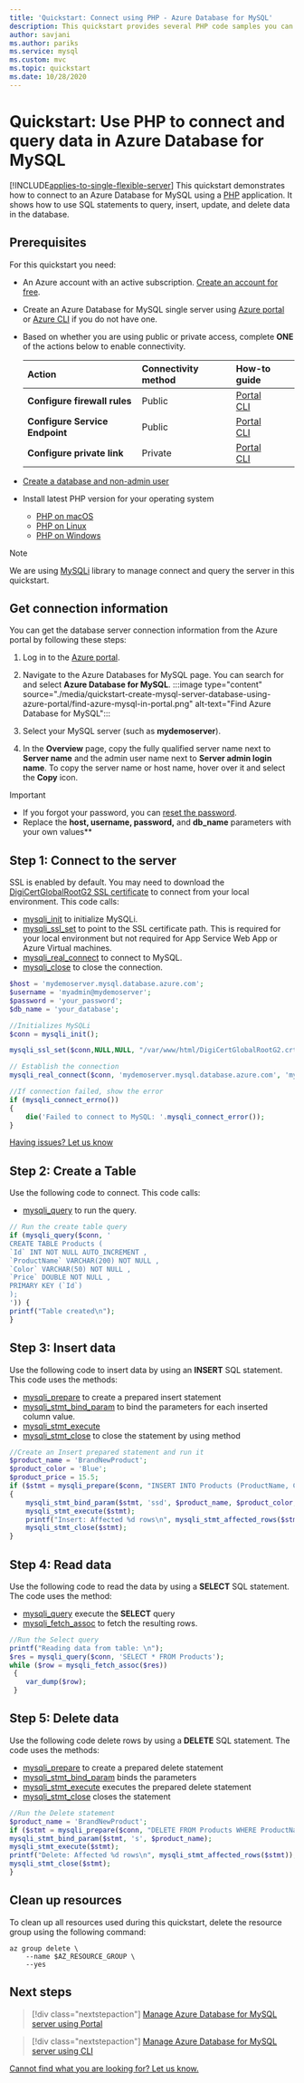 ```yaml
---
title: 'Quickstart: Connect using PHP - Azure Database for MySQL'
description: This quickstart provides several PHP code samples you can use to connect and query data from Azure Database for MySQL.
author: savjani
ms.author: pariks
ms.service: mysql
ms.custom: mvc
ms.topic: quickstart
ms.date: 10/28/2020
---
```


# Quickstart: Use PHP to connect and query data in Azure Database for MySQL

[!INCLUDE[applies-to-single-flexible-server](includes/applies-to-single-flexible-server.md)]
This quickstart demonstrates how to connect to an Azure Database for MySQL using a [PHP](https://secure.php.net/manual/intro-whatis.php) application. It shows how to use SQL statements to query, insert, update, and delete data in the database.

## Prerequisites
For this quickstart you need:

- An Azure account with an active subscription. [Create an account for free](https://azure.microsoft.com/free).
- Create an Azure Database for MySQL single server using [Azure portal](./quickstart-create-mysql-server-database-using-azure-portal.md) <br/> or [Azure CLI](./quickstart-create-mysql-server-database-using-azure-cli.md) if you do not have one.
- Based on whether you are using public or private access, complete **ONE** of the actions below to enable connectivity.

    |Action| Connectivity method|How-to guide|
    |:--------- |:--------- |:--------- |
    | **Configure firewall rules** | Public | [Portal](./howto-manage-firewall-using-portal.md) <br/> [CLI](./howto-manage-firewall-using-cli.md)|
    | **Configure Service Endpoint** | Public | [Portal](./howto-manage-vnet-using-portal.md) <br/> [CLI](./howto-manage-vnet-using-cli.md)|
    | **Configure private link** | Private | [Portal](./howto-configure-privatelink-portal.md) <br/> [CLI](./howto-configure-privatelink-cli.md) |

- [Create a database and non-admin user](./howto-create-users.md?tabs=single-server)
- Install latest PHP version  for your operating system
    - [PHP on macOS](https://secure.php.net/manual/install.macosx.php)
    - [PHP on Linux](https://secure.php.net/manual/install.unix.php)
    - [PHP on Windows](https://secure.php.net/manual/install.windows.php)

> [!NOTE]
> We are using [MySQLi](https://www.php.net/manual/en/book.mysqli.php) library to manage connect and query the server in this quickstart.

## Get connection information
You can get the database server connection information from the Azure portal by following these steps:

1. Log in to the [Azure portal](https://portal.azure.com/).
2. Navigate to the Azure Databases for MySQL page. You can search for and select **Azure Database for MySQL**.
:::image type="content" source="./media/quickstart-create-mysql-server-database-using-azure-portal/find-azure-mysql-in-portal.png" alt-text="Find Azure Database for MySQL":::

2. Select your  MySQL server (such as **mydemoserver**).
3. In the **Overview** page, copy the fully qualified server name next to **Server name** and the admin user name next to **Server admin login name**. To copy the server name or host name, hover over it and select the **Copy** icon.

> [!IMPORTANT]
> - If you forgot your password, you can [reset the password](./howto-create-manage-server-portal.md#update-admin-password).
> - Replace the **host, username, password,** and **db_name** parameters with your own values**

## Step 1: Connect to the server
SSL is enabled by default. You may need to download the [DigiCertGlobalRootG2 SSL certificate](https://cacerts.digicert.com/DigiCertGlobalRootG2.crt.pem) to connect from your local environment. This code calls:
- [mysqli_init](https://secure.php.net/manual/mysqli.init.php) to initialize MySQLi.
- [mysqli_ssl_set](https://www.php.net/manual/en/mysqli.ssl-set.php) to point to the SSL certificate path. This is required for your local environment but not required for App Service Web App or Azure Virtual machines.
- [mysqli_real_connect](https://secure.php.net/manual/mysqli.real-connect.php) to connect to MySQL.
- [mysqli_close](https://secure.php.net/manual/mysqli.close.php) to close the connection.


```php
$host = 'mydemoserver.mysql.database.azure.com';
$username = 'myadmin@mydemoserver';
$password = 'your_password';
$db_name = 'your_database';

//Initializes MySQLi
$conn = mysqli_init();

mysqli_ssl_set($conn,NULL,NULL, "/var/www/html/DigiCertGlobalRootG2.crt.pem", NULL, NULL);

// Establish the connection
mysqli_real_connect($conn, 'mydemoserver.mysql.database.azure.com', 'myadmin@mydemoserver', 'yourpassword', 'quickstartdb', 3306, NULL, MYSQLI_CLIENT_SSL);

//If connection failed, show the error
if (mysqli_connect_errno())
{
    die('Failed to connect to MySQL: '.mysqli_connect_error());
}
```
[Having issues? Let us know](https://aka.ms/mysql-doc-feedback)

## Step 2: Create a Table
Use the following code to connect. This code calls:
- [mysqli_query](https://secure.php.net/manual/mysqli.query.php) to run the query.
```php
// Run the create table query
if (mysqli_query($conn, '
CREATE TABLE Products (
`Id` INT NOT NULL AUTO_INCREMENT ,
`ProductName` VARCHAR(200) NOT NULL ,
`Color` VARCHAR(50) NOT NULL ,
`Price` DOUBLE NOT NULL ,
PRIMARY KEY (`Id`)
);
')) {
printf("Table created\n");
}
```

## Step 3: Insert data
Use the following code to insert data by using an **INSERT** SQL statement. This code uses the methods:
- [mysqli_prepare](https://secure.php.net/manual/mysqli.prepare.php) to create a prepared insert statement
- [mysqli_stmt_bind_param](https://secure.php.net/manual/mysqli-stmt.bind-param.php) to bind the parameters for each inserted column value.
- [mysqli_stmt_execute](https://secure.php.net/manual/mysqli-stmt.execute.php)
- [mysqli_stmt_close](https://secure.php.net/manual/mysqli-stmt.close.php) to close the statement by using method


```php
//Create an Insert prepared statement and run it
$product_name = 'BrandNewProduct';
$product_color = 'Blue';
$product_price = 15.5;
if ($stmt = mysqli_prepare($conn, "INSERT INTO Products (ProductName, Color, Price) VALUES (?, ?, ?)"))
{
    mysqli_stmt_bind_param($stmt, 'ssd', $product_name, $product_color, $product_price);
    mysqli_stmt_execute($stmt);
    printf("Insert: Affected %d rows\n", mysqli_stmt_affected_rows($stmt));
    mysqli_stmt_close($stmt);
}

```

## Step 4: Read data
Use the following code to read the data by using a **SELECT** SQL statement.  The code uses the method:
- [mysqli_query](https://secure.php.net/manual/mysqli.query.php) execute the **SELECT** query
- [mysqli_fetch_assoc](https://secure.php.net/manual/mysqli-result.fetch-assoc.php) to fetch the resulting rows.

```php
//Run the Select query
printf("Reading data from table: \n");
$res = mysqli_query($conn, 'SELECT * FROM Products');
while ($row = mysqli_fetch_assoc($res))
 {
    var_dump($row);
 }

```


## Step 5: Delete data
Use the following code delete rows by using a **DELETE** SQL statement. The code uses the methods:
- [mysqli_prepare](https://secure.php.net/manual/mysqli.prepare.php) to create a prepared delete statement
- [mysqli_stmt_bind_param](https://secure.php.net/manual/mysqli-stmt.bind-param.php) binds the parameters
- [mysqli_stmt_execute](https://secure.php.net/manual/mysqli-stmt.execute.php) executes the prepared delete statement
- [mysqli_stmt_close](https://secure.php.net/manual/mysqli-stmt.close.php) closes the statement

```php
//Run the Delete statement
$product_name = 'BrandNewProduct';
if ($stmt = mysqli_prepare($conn, "DELETE FROM Products WHERE ProductName = ?")) {
mysqli_stmt_bind_param($stmt, 's', $product_name);
mysqli_stmt_execute($stmt);
printf("Delete: Affected %d rows\n", mysqli_stmt_affected_rows($stmt));
mysqli_stmt_close($stmt);
}
```

## Clean up resources

To clean up all resources used during this quickstart, delete the resource group using the following command:

```azurecli
az group delete \
    --name $AZ_RESOURCE_GROUP \
    --yes
```

## Next steps
> [!div class="nextstepaction"]
> [Manage Azure Database for MySQL server using Portal](./howto-create-manage-server-portal.md)<br/>

> [!div class="nextstepaction"]
> [Manage Azure Database for MySQL server using CLI](./how-to-manage-single-server-cli.md)

[Cannot find what you are looking for? Let us know.](https://aka.ms/mysql-doc-feedback)
